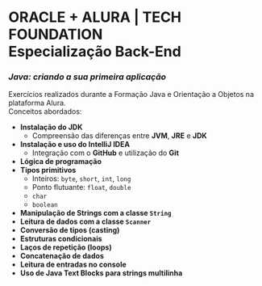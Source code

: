 # ORACLE + ALURA | TECH FOUNDATION <br> Especialização Back-End
### *Java: criando a sua primeira aplicação*


Exercícios realizados durante a Formação Java e Orientação a Objetos na plataforma Alura.<br>
Conceitos abordados:

- **Instalação do JDK**
  - Compreensão das diferenças entre **JVM**, **JRE** e **JDK**
- **Instalação e uso do IntelliJ IDEA**
  - Integração com o **GitHub** e utilização do **Git**
- **Lógica de programação**
- **Tipos primitivos**
  - Inteiros: `byte`, `short`, `int`, `long`
  - Ponto flutuante: `float`, `double`
  - `char`
  - `boolean`
- **Manipulação de Strings com a classe `String`**
- **Leitura de dados com a classe `Scanner`**
- **Conversão de tipos (casting)**
- **Estruturas condicionais**
- **Laços de repetição (loops)**
- **Concatenação de dados**
- **Leitura de entradas no console**
- **Uso de Java Text Blocks para strings multilinha**

